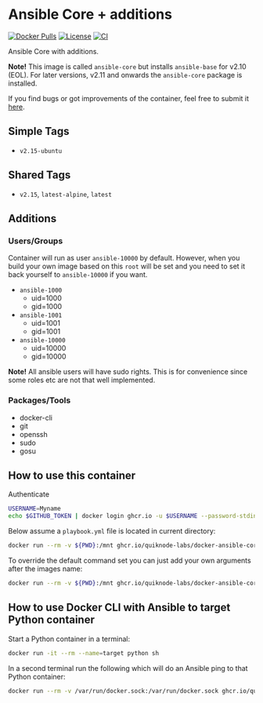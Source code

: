 # Ansible Core + additions

[![Docker Pulls](https://img.shields.io/docker/pulls/haxorof/ansible-core)](https://hub.docker.com/r/haxorof/ansible-core/)
[![License](https://img.shields.io/github/license/haxorof/docker-ansible-core)](https://hub.docker.com/r/haxorof/ansible-core/)
[![CI](https://github.com/haxorof/docker-ansible-core/workflows/CI/badge.svg)](https://github.com/haxorof/docker-ansible-core/actions?query=workflow%3ACI)

Ansible Core with additions.

**Note!** This image is called `ansible-core` but installs `ansible-base` for v2.10 (EOL). For later versions, v2.11 and onwards the `ansible-core` package is installed.

If you find bugs or got improvements of the container, feel free to submit it [here](https://github.com/haxorof/docker-ansible-core/issues).

## Simple Tags

- `v2.15-ubuntu`

## Shared Tags

- `v2.15`, `latest-alpine`, `latest`

## Additions

### Users/Groups

Container will run as user `ansible-10000` by default. However, when you build your own image based on this `root` will be set and you need to set it back yourself to `ansible-10000` if you want.

- `ansible-1000`
  - uid=1000
  - gid=1000
- `ansible-1001`
  - uid=1001
  - gid=1001
- `ansible-10000`
  - uid=10000
  - gid=10000

**Note!** All ansible users will have sudo rights. This is for convenience since some roles etc are not that well implemented.

### Packages/Tools

- docker-cli
- git
- openssh
- sudo
- gosu

## How to use this container

Authenticate

```sh
USERNAME=Myname
echo $GITHUB_TOKEN | docker login ghcr.io -u $USERNAME --password-stdin
```

Below assume a `playbook.yml` file is located in current directory:

```sh
docker run --rm -v ${PWD}:/mnt ghcr.io/quiknode-labs/docker-ansible-core:v2.16-ubuntu
```

To override the default command set you can just add your own arguments after the images name:

```sh
docker run --rm -v ${PWD}:/mnt ghcr.io/quiknode-labs/docker-ansible-core:v2.16-ubuntu ansible -m setup -c local localhost
```

## How to use Docker CLI with Ansible to target Python container

Start a Python container in a terminal:

```sh
docker run -it --rm --name=target python sh
```

In a second terminal run the following which will do an Ansible ping to that Python container:

```sh
docker run --rm -v /var/run/docker.sock:/var/run/docker.sock ghcr.io/quiknode-labs/docker-ansible-core:v2.16-ubuntu sh -c "echo 'target ansible_connection=docker' > hosts && ansible -m ping -i hosts all"
```
